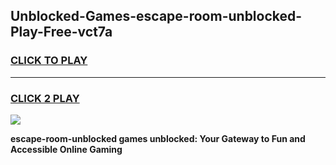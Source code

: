 
## Unblocked-Games-escape-room-unblocked-Play-Free-vct7a
<h3>
<a href="https://premium76.site?title=escape-room-unblocked&ref=18A1">CLICK TO PLAY</a></h3>
<hr>

<h3>
<a href="https://premium76.site?title=escape-room-unblocked&ref=18A1">CLICK 2 PLAY</a>
  
</h3>

<a href="https://premium76.site?title=escape-room-unblocked&ref=18A1"><img src="https://clearcache.store/games.png"></a>


**escape-room-unblocked games unblocked: Your Gateway to Fun and Accessible Online Gaming**
